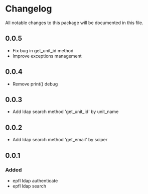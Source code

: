 # Changelog
All notable changes to this package will be documented in this file.

## 0.0.5
- Fix bug in get_unit_id method
- Improve exceptions management

## 0.0.4
- Remove print() debug

## 0.0.3
- Add ldap search method 'get_unit_id' by unit_name

## 0.0.2
- Add ldap search method 'get_email' by sciper

## 0.0.1
### Added
- epfl ldap authenticate 
- epfl ldap search 
